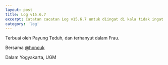 ```yaml
---
layout: post
title: Log v15.6.7
excerpt: Catatan cacatan Log v15.6.7 untuk diingat di kala tidak ingat sekaligus sengaja tidak ingat agar kembali mengingat.
category: 'log'
---
```


Terbuai oleh Payung Teduh, dan terhanyut dalam Frau.

Bersama [@honcuk](https://twitter.com/honcuk)

Dalam Yogyakarta, UGM